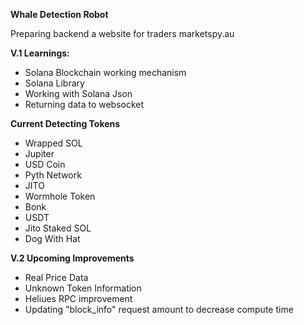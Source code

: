 **Whale Detection Robot**

Preparing backend a website for traders marketspy.au

**V.1 Learnings:**
- Solana Blockchain working mechanism
- Solana Library
- Working with Solana Json
- Returning data to websocket

**Current Detecting Tokens**
- Wrapped SOL
- Jupiter
- USD Coin
- Pyth Network
- JITO
- Wormhole Token
- Bonk
- USDT
- Jito Staked SOL
- Dog With Hat


**V.2 Upcoming Improvements**
- Real Price Data
- Unknown Token Information
- Heliues RPC improvement
- Updating "block_info" request amount to decrease compute time
